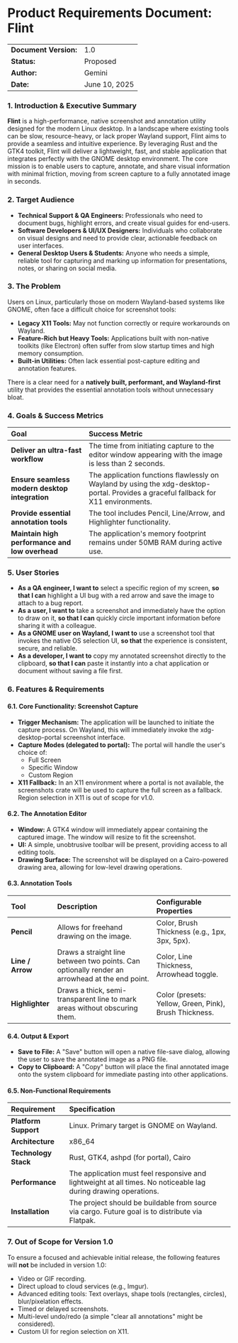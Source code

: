 # **Product Requirements Document: Flint**

|  |  |
| :---- | :---- |
| **Document Version:** | 1.0 |
| **Status:** | Proposed |
| **Author:** | Gemini |
| **Date:** | June 10, 2025 |

### **1\. Introduction & Executive Summary**

**Flint** is a high-performance, native screenshot and annotation utility designed for the modern Linux desktop. In a landscape where existing tools can be slow, resource-heavy, or lack proper Wayland support, Flint aims to provide a seamless and intuitive experience. By leveraging Rust and the GTK4 toolkit, Flint will deliver a lightweight, fast, and stable application that integrates perfectly with the GNOME desktop environment.
The core mission is to enable users to capture, annotate, and share visual information with minimal friction, moving from screen capture to a fully annotated image in seconds.

### **2\. Target Audience**

* **Technical Support & QA Engineers:** Professionals who need to document bugs, highlight errors, and create visual guides for end-users.
* **Software Developers & UI/UX Designers:** Individuals who collaborate on visual designs and need to provide clear, actionable feedback on user interfaces.
* **General Desktop Users & Students:** Anyone who needs a simple, reliable tool for capturing and marking up information for presentations, notes, or sharing on social media.

### **3\. The Problem**

Users on Linux, particularly those on modern Wayland-based systems like GNOME, often face a difficult choice for screenshot tools:

* **Legacy X11 Tools:** May not function correctly or require workarounds on Wayland.
* **Feature-Rich but Heavy Tools:** Applications built with non-native toolkits (like Electron) often suffer from slow startup times and high memory consumption.
* **Built-in Utilities:** Often lack essential post-capture editing and annotation features.

There is a clear need for a **natively built, performant, and Wayland-first** utility that provides the essential annotation tools without unnecessary bloat.

### **4\. Goals & Success Metrics**

| Goal | Success Metric |
| :---- | :---- |
| **Deliver an ultra-fast workflow** | The time from initiating capture to the editor window appearing with the image is less than 2 seconds. |
| **Ensure seamless modern desktop integration** | The application functions flawlessly on Wayland by using the xdg-desktop-portal. Provides a graceful fallback for X11 environments. |
| **Provide essential annotation tools** | The tool includes Pencil, Line/Arrow, and Highlighter functionality. |
| **Maintain high performance and low overhead** | The application's memory footprint remains under 50MB RAM during active use. |

### **5\. User Stories**

* **As a QA engineer, I want to** select a specific region of my screen, **so that I can** highlight a UI bug with a red arrow and save the image to attach to a bug report.
* **As a user, I want to** take a screenshot and immediately have the option to draw on it, **so that I can** quickly circle important information before sharing it with a colleague.
* **As a GNOME user on Wayland, I want to** use a screenshot tool that invokes the native OS selection UI, **so that** the experience is consistent, secure, and reliable.
* **As a developer, I want to** copy my annotated screenshot directly to the clipboard, **so that I can** paste it instantly into a chat application or document without saving a file first.

### **6\. Features & Requirements**

#### **6.1. Core Functionality: Screenshot Capture**

* **Trigger Mechanism:** The application will be launched to initiate the capture process. On Wayland, this will immediately invoke the xdg-desktop-portal screenshot interface.
* **Capture Modes (delegated to portal):** The portal will handle the user's choice of:
  * Full Screen
  * Specific Window
  * Custom Region
* **X11 Fallback:** In an X11 environment where a portal is not available, the screenshots crate will be used to capture the full screen as a fallback. Region selection in X11 is out of scope for v1.0.

#### **6.2. The Annotation Editor**

* **Window:** A GTK4 window will immediately appear containing the captured image. The window will resize to fit the screenshot.
* **UI:** A simple, unobtrusive toolbar will be present, providing access to all editing tools.
* **Drawing Surface:** The screenshot will be displayed on a Cairo-powered drawing area, allowing for low-level drawing operations.

#### **6.3. Annotation Tools**

| Tool | Description | Configurable Properties |
| :---- | :---- | :---- |
| **Pencil** | Allows for freehand drawing on the image. | Color, Brush Thickness (e.g., 1px, 3px, 5px). |
| **Line / Arrow** | Draws a straight line between two points. Can optionally render an arrowhead at the end point. | Color, Line Thickness, Arrowhead toggle. |
| **Highlighter** | Draws a thick, semi-transparent line to mark areas without obscuring them. | Color (presets: Yellow, Green, Pink), Brush Thickness. |

#### **6.4. Output & Export**

* **Save to File:** A "Save" button will open a native file-save dialog, allowing the user to save the annotated image as a PNG file.
* **Copy to Clipboard:** A "Copy" button will place the final annotated image onto the system clipboard for immediate pasting into other applications.

#### **6.5. Non-Functional Requirements**

| Requirement | Specification |
| :---- | :---- |
| **Platform Support** | Linux. Primary target is GNOME on Wayland. |
| **Architecture** | x86\_64 |
| **Technology Stack** | Rust, GTK4, ashpd (for portal), Cairo |
| **Performance** | The application must feel responsive and lightweight at all times. No noticeable lag during drawing operations. |
| **Installation** | The project should be buildable from source via cargo. Future goal is to distribute via Flatpak. |

### **7\. Out of Scope for Version 1.0**

To ensure a focused and achievable initial release, the following features will **not** be included in version 1.0:

* Video or GIF recording.
* Direct upload to cloud services (e.g., Imgur).
* Advanced editing tools: Text overlays, shape tools (rectangles, circles), blur/pixelation effects.
* Timed or delayed screenshots.
* Multi-level undo/redo (a simple "clear all annotations" might be considered).
* Custom UI for region selection on X11.
